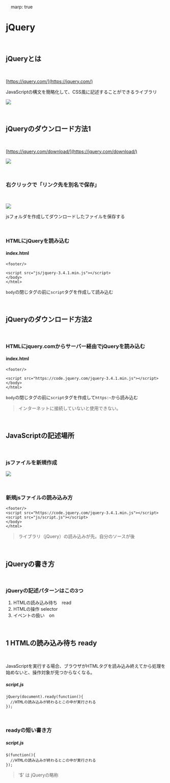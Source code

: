 &nbsp; &nbsp;
marp: true
&nbsp; &nbsp;



# jQuery

&nbsp; &nbsp;

## jQueryとは


&nbsp; &nbsp;


[https://jquery.com/](https://jquery.com/)

JavaScriptの構文を簡略化して、CSS風に記述することができるライブラリ

![](img/jq01.png)


&nbsp; &nbsp;

## jQueryのダウンロード方法1

&nbsp; &nbsp;

[https://jquery.com/download/](https://jquery.com/download/)

![](img/jq_download.png)

&nbsp; &nbsp;

### 右クリックで「リンク先を別名で保存」

&nbsp;

![](img/jq_download2.png)

jsフォルダを作成してダウンロードしたファイルを保存する

&nbsp; &nbsp;

### HTMLにjQueryを読み込む

#### index.html

```
<footer/>

<script src="js/jquery-3.4.1.min.js"></script>
</body>
</html>

```

`body`の閉じタグの前に`script`タグを作成して読み込む

&nbsp; &nbsp;


## jQueryのダウンロード方法2

&nbsp; &nbsp;

### HTMLにjquery.comからサーバー経由でjQueryを読み込む

#### index.html


```
<footer/>

<script src="https://code.jquery.com/jquery-3.4.1.min.js"></script>
</body>
</html>

```

`body`の閉じタグの前に`script`タグを作成して`https:~`から読み込む

> インターネットに接続していないと使用できない。

&nbsp; &nbsp;


## JavaScriptの記述場所

&nbsp; &nbsp;

### jsファイルを新規作成

![](img/jq_download3.png)


&nbsp; &nbsp;

### 新規jsファイルの読み込み方

```
<footer/>
<script src="https://code.jquery.com/jquery-3.4.1.min.js"></script>
<script src="js/script.js"></script>
</body>
</html>

```
> ライブラリ（jQuery）の読み込みが先。自分のソースが後

&nbsp; &nbsp;



## jQueryの書き方


&nbsp; &nbsp;

### jQueryの記述パターンはこの3つ

1. HTMLの読み込み待ち　read
2. HTMLの操作 selector
3. イベントの扱い　on


&nbsp; &nbsp;

## 1 HTMLの読み込み待ち ready

&nbsp; &nbsp;

JavaScriptを実行する場合、ブラウザがHTMLタグを読み込み終えてから処理を始めないと、操作対象が見つからなくなる。

##### script.js

```
jQuery(document).ready(function(){
  //HTMLの読み込みが終わるとこの中が実行される
});

```

&nbsp; &nbsp;

### readyの短い書き方

##### script.js

```
$(function(){
  //HTMLの読み込みが終わるとこの中が実行される
});

```

> '$' は jQueryの略称

&nbsp; &nbsp;

